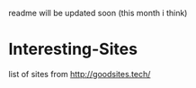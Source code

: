 readme will be updated soon (this month i think)
# Interesting-Sites
list of sites from http://goodsites.tech/
